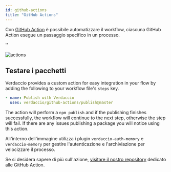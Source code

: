 ```yaml
---
id: github-actions
title: "GitHub Actions"
---
```


Con [GitHub Action](https://github.com/features/actions) è possibile automatizzare il workflow, ciascuna GitHub Action esegue un passaggio specifico in un processo.

<div id="codefund">''</div>

![actions](/img/github-actions.png)

## Testare i pacchetti

Verdaccio provides a custom action for easy integration in your flow by adding the following to your workflow file's `steps` key.

```yaml
- name: Publish with Verdaccio
  uses: verdaccio/github-actions/publish@master
```

The action will perform a `npm publish` and if the publishing finishes successfully, the workflow will continue to the next step, otherwise the step will fail. If there are any issues publishing a package you will notice using this action.

All'interno dell'immagine utilizza i plugin `verdaccio-auth-memory` e `verdaccio-memory` per gestire l'autenticazione e l'archiviazione per velocizzare il processo.

Se si desidera sapere di più sull'azione, [visitare il nostro repository](https://github.com/verdaccio/github-actions) dedicato alle GitHub Action.